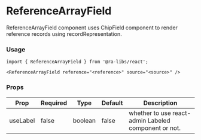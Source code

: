 # ReferenceArrayField

ReferenceArrayField component uses ChipField component to render reference records using recordRepresentation.

### Usage

```tsx
import { ReferenceArrayField } from '@ra-libs/react';

<ReferenceArrayField reference="<reference>" source="<source>" />
```

### Props

| Prop     | Required | Type    | Default | Description                                          |
| -------- | -------- | ------- | ------- | ---------------------------------------------------- |
| useLabel | false    | boolean | false   | whether to use react-admin Labeled component or not. |

